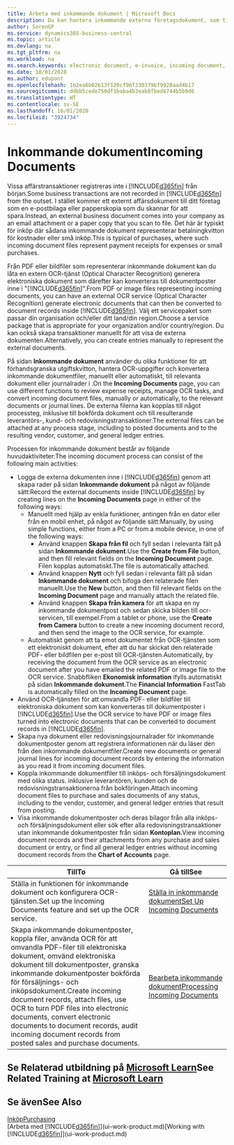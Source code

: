 ```yaml
---
title: Arbeta med inkommande dokument | Microsoft Docs
description: Du kan hantera inkommande externa företagsdokument, som till exempel betalningsinleveranser eller PDF-filer, hantera OCR-uppgifter och konvertera filer till elektroniska dokument och poster.
author: SorenGP
ms.service: dynamics365-business-central
ms.topic: article
ms.devlang: na
ms.tgt_pltfrm: na
ms.workload: na
ms.search.keywords: electronic document, e-invoice, incoming document, OCR, ecommerce, document exchange, import invoice
ms.date: 10/01/2020
ms.author: edupont
ms.openlocfilehash: 1b2ea6b02613f120cf96f330379bf9928aad4b17
ms.sourcegitcommit: ddbb5cede750df1baba4b3eab8fbed6744b5b9d6
ms.translationtype: HT
ms.contentlocale: sv-SE
ms.lasthandoff: 10/01/2020
ms.locfileid: "3924734"
---
```

# <a name="incoming-documents"></a><span data-ttu-id="08fca-103">Inkommande dokument</span><span class="sxs-lookup"><span data-stu-id="08fca-103">Incoming Documents</span></span>

<span data-ttu-id="08fca-104">Vissa affärstransaktioner registreras inte i [!INCLUDE[d365fin](includes/d365fin_md.md)] från början.</span><span class="sxs-lookup"><span data-stu-id="08fca-104">Some business transactions are not recorded in [!INCLUDE[d365fin](includes/d365fin_md.md)] from the outset.</span></span> <span data-ttu-id="08fca-105">I stället kommer ett externt affärsdokument till ditt företag som en e-postbilaga eller papperskopia som du skannar för att spara.</span><span class="sxs-lookup"><span data-stu-id="08fca-105">Instead, an external business document comes into your company as an email attachment or a paper copy that you scan to file.</span></span> <span data-ttu-id="08fca-106">Det här är typiskt för inköp där sådana inkommande dokument representerar betalningkvitton för kostnader eller små inköp.</span><span class="sxs-lookup"><span data-stu-id="08fca-106">This is typical of purchases, where such incoming document files represent payment receipts for expenses or small purchases.</span></span>

<span data-ttu-id="08fca-107">Från PDF eller bildfiler som representerar inkommande dokument kan du låta en extern OCR-tjänst (Optical Character Recognition) generera elektroniska dokument som därefter kan konverteras till dokumentposter inne i "[!INCLUDE[d365fin](includes/d365fin_md.md)]".</span><span class="sxs-lookup"><span data-stu-id="08fca-107">From PDF or image files representing incoming documents, you can have an external OCR service (Optical Character Recognition) generate electronic documents that can then be converted to document records inside [!INCLUDE[d365fin](includes/d365fin_md.md)].</span></span> <span data-ttu-id="08fca-108">Välj ett servicepaket som passar din organisation och/eller ditt land/din region.</span><span class="sxs-lookup"><span data-stu-id="08fca-108">Choose a service package that is appropriate for your organization and/or country/region.</span></span> <span data-ttu-id="08fca-109">Du kan också skapa transaktioner manuellt för att visa de externa dokumenten.</span><span class="sxs-lookup"><span data-stu-id="08fca-109">Alternatively, you can create entries manually to represent the external documents.</span></span>  

<span data-ttu-id="08fca-110">På sidan **Inkommande dokument** använder du olika funktioner för att förhandsgranska utgiftskvitton, hantera OCR-uppgifter och konvertera inkommande dokumentfiler, manuellt eller automatiskt, till relevanta dokument eller journalrader i .</span><span class="sxs-lookup"><span data-stu-id="08fca-110">On the **Incoming Documents** page, you can use different functions to review expense receipts, manage OCR tasks, and convert incoming document files, manually or automatically, to the relevant documents or journal lines.</span></span> <span data-ttu-id="08fca-111">De externa filerna kan kopplas till något processteg, inklusive till bokförda dokument och till resulterande leverantörs-, kund- och redovisningstransaktioner.</span><span class="sxs-lookup"><span data-stu-id="08fca-111">The external files can be attached at any process stage, including to posted documents and to the resulting vendor, customer, and general ledger entries.</span></span>

<span data-ttu-id="08fca-112">Processen för inkommande dokument består av följande huvudaktiviteter:</span><span class="sxs-lookup"><span data-stu-id="08fca-112">The incoming document process can consist of the following main activities:</span></span>

* <span data-ttu-id="08fca-113">Logga de externa dokumenten inne i [!INCLUDE[d365fin](includes/d365fin_md.md)] genom att skapa rader på sidan **Inkommande dokument** på något av följande sätt:</span><span class="sxs-lookup"><span data-stu-id="08fca-113">Record the external documents inside [!INCLUDE[d365fin](includes/d365fin_md.md)] by creating lines on the **Incoming Documents** page in either of the following ways:</span></span>
  * <span data-ttu-id="08fca-114">Manuellt med hjälp av enkla funktioner, antingen från en dator eller från en mobil enhet, på något av följande sätt:</span><span class="sxs-lookup"><span data-stu-id="08fca-114">Manually, by using simple functions, either from a PC or from a mobile device, in one of the following ways:</span></span>
    * <span data-ttu-id="08fca-115">Använd knappen **Skapa från fil** och fyll sedan i relevanta fält på sidan **Inkommande dokument**.</span><span class="sxs-lookup"><span data-stu-id="08fca-115">Use the **Create from File** button, and then fill relevant fields on the **Incoming Document** page.</span></span> <span data-ttu-id="08fca-116">Filen kopplas automatiskt.</span><span class="sxs-lookup"><span data-stu-id="08fca-116">The file is automatically attached.</span></span>  
    * <span data-ttu-id="08fca-117">Använd knappen **Nytt** och fyll sedan i relevanta fält på sidan **Inkommande dokument** och bifoga den relaterade filen manuellt.</span><span class="sxs-lookup"><span data-stu-id="08fca-117">Use the **New** button, and then fill relevant fields on the **Incoming Document** page and manually attach the related file.</span></span>
    * <span data-ttu-id="08fca-118">Använd knappen **Skapa från kamera** för att skapa en ny inkommande dokumentpost och sedan skicka bilden till ocr-servicen, till exempel.</span><span class="sxs-lookup"><span data-stu-id="08fca-118">From a tablet or phone, use the **Create from Camera** button to create a new incoming document record, and then send the image to the OCR service, for example.</span></span>
  * <span data-ttu-id="08fca-119">Automatiskt genom att ta emot dokumentet från OCR-tjänsten som ett elektroniskt dokument, efter att du har skickat den relaterade PDF- eller bildfilen per e-post till OCR-tjänsten.</span><span class="sxs-lookup"><span data-stu-id="08fca-119">Automatically, by receiving the document from the OCR service as an electronic document after you have emailed the related PDF or image file to the OCR service.</span></span> <span data-ttu-id="08fca-120">Snabbfliken **Ekonomisk information** ifylls automatiskt på sidan **Inkommande dokument**.</span><span class="sxs-lookup"><span data-stu-id="08fca-120">The **Financial Information** FastTab is automatically filled on the **Incoming Document** page.</span></span>
* <span data-ttu-id="08fca-121">Använd OCR-tjänsten för att omvandla PDF- eller bildfiler till elektroniska dokument som kan konverteras till dokumentposter i [!INCLUDE[d365fin](includes/d365fin_md.md)].</span><span class="sxs-lookup"><span data-stu-id="08fca-121">Use the OCR service to have PDF or image files turned into electronic documents that can be converted to document records in [!INCLUDE[d365fin](includes/d365fin_md.md)].</span></span>
* <span data-ttu-id="08fca-122">Skapa nya dokument eller redovisningsjournalrader för inkommande dokumentposter genom att registrera informationen när du läser den från den inkommande dokumentfiler.</span><span class="sxs-lookup"><span data-stu-id="08fca-122">Create new documents or general journal lines for incoming document records by entering the information as you read it from incoming document files.</span></span>
* <span data-ttu-id="08fca-123">Koppla inkommande dokumentfiler till inköps- och försäljningsdokument med olika status. inklusive leverantören, kunden och de redovisningstransaktionerna från bokföringen.</span><span class="sxs-lookup"><span data-stu-id="08fca-123">Attach incoming document files to purchase and sales documents of any status, including to the vendor, customer, and general ledger entries that result from posting.</span></span>
* <span data-ttu-id="08fca-124">Visa inkommande dokumentposter och deras bilagor från alla inköps- och försäljningsdokument eller sök efter alla redovisningstransaktioner utan inkommande dokumentposter från sidan **Kontoplan**.</span><span class="sxs-lookup"><span data-stu-id="08fca-124">View incoming document records and their attachments from any purchase and sales document or entry, or find all general ledger entries without incoming document records from the **Chart of Accounts** page.</span></span>

| <span data-ttu-id="08fca-125">Till</span><span class="sxs-lookup"><span data-stu-id="08fca-125">To</span></span> | <span data-ttu-id="08fca-126">Gå till</span><span class="sxs-lookup"><span data-stu-id="08fca-126">See</span></span> |
| --- | --- |
| <span data-ttu-id="08fca-127">Ställa in funktionen för inkommande dokument och konfigurera OCR-tjänsten.</span><span class="sxs-lookup"><span data-stu-id="08fca-127">Set up the Incoming Documents feature and set up the OCR service.</span></span> |[<span data-ttu-id="08fca-128">Ställa in inkommande dokument</span><span class="sxs-lookup"><span data-stu-id="08fca-128">Set Up Incoming Documents</span></span>](across-how-setup-income-documents.md) |
| <span data-ttu-id="08fca-129">Skapa inkommande dokumentposter, koppla filer, använda OCR för att omvandla PDF-filer till elektroniska dokument, omvänd elektroniska dokument till dokumentposter, granska inkommande dokumentposter bokförda för försäljnings- och inköpsdokument.</span><span class="sxs-lookup"><span data-stu-id="08fca-129">Create incoming document records, attach files, use OCR to turn PDF files into electronic documents, convert electronic documents to document records, audit incoming document records from posted sales and purchase documents.</span></span> |[<span data-ttu-id="08fca-130">Bearbeta inkommande dokument</span><span class="sxs-lookup"><span data-stu-id="08fca-130">Processing Incoming Documents</span></span>](across-process-income-documents.md) |

## <a name="see-related-training-at-microsoft-learn"></a><span data-ttu-id="08fca-131">Se Relaterad utbildning på [Microsoft Learn](/learn/modules/incoming-documents-dynamics-365-business-central/index)</span><span class="sxs-lookup"><span data-stu-id="08fca-131">See Related Training at [Microsoft Learn](/learn/modules/incoming-documents-dynamics-365-business-central/index)</span></span>

## <a name="see-also"></a><span data-ttu-id="08fca-132">Se även</span><span class="sxs-lookup"><span data-stu-id="08fca-132">See Also</span></span>

[<span data-ttu-id="08fca-133">Inköp</span><span class="sxs-lookup"><span data-stu-id="08fca-133">Purchasing</span></span>](purchasing-manage-purchasing.md)  
<span data-ttu-id="08fca-134">[Arbeta med [!INCLUDE[d365fin](includes/d365fin_md.md)]](ui-work-product.md)</span><span class="sxs-lookup"><span data-stu-id="08fca-134">[Working with [!INCLUDE[d365fin](includes/d365fin_md.md)]](ui-work-product.md)</span></span>  
